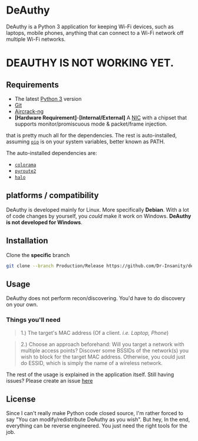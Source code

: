# DeAuthy
DeAuthy is a Python 3 application for keeping Wi-Fi devices, such as laptops, mobile phones, anything that can connect to a Wi-Fi network off multiple Wi-Fi networks.

# DEAUTHY IS NOT WORKING YET.

## Requirements
- The latest [Python 3](https://www.python.org/downloads/) version
- [Git](https://git-scm.com/downloads)
- [Aircrack-ng](https://www.aircrack-ng.org/doku.php?id=Main)
- **[Hardware Requirement]**-**[Internal/External]** A [NIC](https://en.wikipedia.org/wiki/Network_interface_controller) with a chipset that supports monitor/promiscuous mode & packet/frame injection.

that is pretty much all for the dependencies. The rest is auto-installed, assuming [`pip`](https://pypi.org/project/pip/) is on your system variables, better known as PATH.

The auto-installed dependencies are:
- [`colorama`](https://pypi.org/project/colorama/)
- [`pyroute2`](https://pypi.org/project/pyroute2/)
- [`halo`](https://github.com/manrajgrover/halo)
## platforms / compatibility
DeAuthy is developed mainly for Linux. More specifically **Debian**. With a lot of code changes by yourself, you _could_ make it work on Windows. **DeAuthy is not developed for Windows**.
## Installation
Clone the **specific** branch
```bash
git clone --branch Production/Release https://github.com/Dr-Insanity/deauthy.git
```
## Usage
DeAuthy does not perform recon/discovering. You'd have to do discovery on your own.
### Things you'll need
> 1.) The target's MAC address (Of a client. _i.e. Laptop, Phone_)

> 2.) Choose an approach beforehand: Will you target a network with multiple access points? Discover some BSSIDs of the network(s) you wish to block for the target MAC address. Otherwise, you could just do ESSID, which is simply the name of a wireless network.

The rest of the usage is explained in the application itself. Still having issues? Please create an issue [here](https://github.com/Dr-Insanity/deauthy/issues/new)

## License
Since I can't really make Python code closed source, I'm rather forced to say "You can modify/redistribute DeAuthy as you wish". But hey, In the end, everything can be reverse engineered. You just need the right tools for the job.